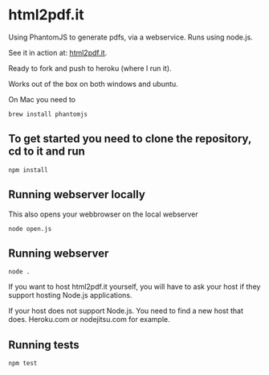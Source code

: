 html2pdf.it
===========
Using PhantomJS to generate pdfs, via a webservice. Runs using node.js.

See it in action at: [html2pdf.it](http://www.html2pdf.it).

Ready to fork and push to heroku (where I run it).

Works out of the box on both windows and ubuntu.

On Mac you need to
```
brew install phantomjs
```

To get started you need to clone the repository, cd to it and run
-----------
```
npm install
```

Running webserver locally
-----------
This also opens your webbrowser on the local webserver
```
node open.js
```

Running webserver
-----------
```
node .
```
If you want to host html2pdf.it yourself, you will have to ask your host if they support hosting Node.js applications.

If your host does not support Node.js. You need to find a new host
that does. Heroku.com or nodejitsu.com for example.

Running tests
-----------
```
npm test
```
